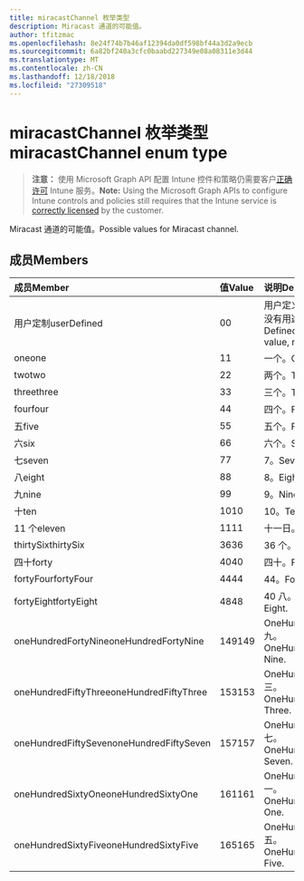 ```yaml
---
title: miracastChannel 枚举类型
description: Miracast 通道的可能值。
author: tfitzmac
ms.openlocfilehash: 8e24f74b7b46af12394da0df598bf44a3d2a9ecb
ms.sourcegitcommit: 6a82bf240a3cfc0baabd227349e08a08311e3d44
ms.translationtype: MT
ms.contentlocale: zh-CN
ms.lasthandoff: 12/18/2018
ms.locfileid: "27309518"
---
```

# <a name="miracastchannel-enum-type"></a><span data-ttu-id="4dd5a-103">miracastChannel 枚举类型</span><span class="sxs-lookup"><span data-stu-id="4dd5a-103">miracastChannel enum type</span></span>

> <span data-ttu-id="4dd5a-104">**注意：** 使用 Microsoft Graph API 配置 Intune 控件和策略仍需要客户[正确许可](https://go.microsoft.com/fwlink/?linkid=839381) Intune 服务。</span><span class="sxs-lookup"><span data-stu-id="4dd5a-104">**Note:** Using the Microsoft Graph APIs to configure Intune controls and policies still requires that the Intune service is [correctly licensed](https://go.microsoft.com/fwlink/?linkid=839381) by the customer.</span></span>

<span data-ttu-id="4dd5a-105">Miracast 通道的可能值。</span><span class="sxs-lookup"><span data-stu-id="4dd5a-105">Possible values for Miracast channel.</span></span>
## <a name="members"></a><span data-ttu-id="4dd5a-106">成员</span><span class="sxs-lookup"><span data-stu-id="4dd5a-106">Members</span></span>
|<span data-ttu-id="4dd5a-107">成员</span><span class="sxs-lookup"><span data-stu-id="4dd5a-107">Member</span></span>|<span data-ttu-id="4dd5a-108">值</span><span class="sxs-lookup"><span data-stu-id="4dd5a-108">Value</span></span>|<span data-ttu-id="4dd5a-109">说明</span><span class="sxs-lookup"><span data-stu-id="4dd5a-109">Description</span></span>|
|:---|:---|:---|
|<span data-ttu-id="4dd5a-110">用户定制</span><span class="sxs-lookup"><span data-stu-id="4dd5a-110">userDefined</span></span>|<span data-ttu-id="4dd5a-111">0</span><span class="sxs-lookup"><span data-stu-id="4dd5a-111">0</span></span>|<span data-ttu-id="4dd5a-112">用户定义，默认值、 没有用途。</span><span class="sxs-lookup"><span data-stu-id="4dd5a-112">User Defined, default value, no intent.</span></span>|
|<span data-ttu-id="4dd5a-113">one</span><span class="sxs-lookup"><span data-stu-id="4dd5a-113">one</span></span>|<span data-ttu-id="4dd5a-114">1</span><span class="sxs-lookup"><span data-stu-id="4dd5a-114">1</span></span>|<span data-ttu-id="4dd5a-115">一个。</span><span class="sxs-lookup"><span data-stu-id="4dd5a-115">One.</span></span>|
|<span data-ttu-id="4dd5a-116">two</span><span class="sxs-lookup"><span data-stu-id="4dd5a-116">two</span></span>|<span data-ttu-id="4dd5a-117">2</span><span class="sxs-lookup"><span data-stu-id="4dd5a-117">2</span></span>|<span data-ttu-id="4dd5a-118">两个。</span><span class="sxs-lookup"><span data-stu-id="4dd5a-118">Two.</span></span>|
|<span data-ttu-id="4dd5a-119">three</span><span class="sxs-lookup"><span data-stu-id="4dd5a-119">three</span></span>|<span data-ttu-id="4dd5a-120">3</span><span class="sxs-lookup"><span data-stu-id="4dd5a-120">3</span></span>|<span data-ttu-id="4dd5a-121">三个。</span><span class="sxs-lookup"><span data-stu-id="4dd5a-121">Three.</span></span>|
|<span data-ttu-id="4dd5a-122">four</span><span class="sxs-lookup"><span data-stu-id="4dd5a-122">four</span></span>|<span data-ttu-id="4dd5a-123">4</span><span class="sxs-lookup"><span data-stu-id="4dd5a-123">4</span></span>|<span data-ttu-id="4dd5a-124">四个。</span><span class="sxs-lookup"><span data-stu-id="4dd5a-124">Four.</span></span>|
|<span data-ttu-id="4dd5a-125">五</span><span class="sxs-lookup"><span data-stu-id="4dd5a-125">five</span></span>|<span data-ttu-id="4dd5a-126">5</span><span class="sxs-lookup"><span data-stu-id="4dd5a-126">5</span></span>|<span data-ttu-id="4dd5a-127">五个。</span><span class="sxs-lookup"><span data-stu-id="4dd5a-127">Five.</span></span>|
|<span data-ttu-id="4dd5a-128">六</span><span class="sxs-lookup"><span data-stu-id="4dd5a-128">six</span></span>|<span data-ttu-id="4dd5a-129">6</span><span class="sxs-lookup"><span data-stu-id="4dd5a-129">6</span></span>|<span data-ttu-id="4dd5a-130">六个。</span><span class="sxs-lookup"><span data-stu-id="4dd5a-130">Six.</span></span>|
|<span data-ttu-id="4dd5a-131">七</span><span class="sxs-lookup"><span data-stu-id="4dd5a-131">seven</span></span>|<span data-ttu-id="4dd5a-132">7</span><span class="sxs-lookup"><span data-stu-id="4dd5a-132">7</span></span>|<span data-ttu-id="4dd5a-133">7。</span><span class="sxs-lookup"><span data-stu-id="4dd5a-133">Seven.</span></span>|
|<span data-ttu-id="4dd5a-134">八</span><span class="sxs-lookup"><span data-stu-id="4dd5a-134">eight</span></span>|<span data-ttu-id="4dd5a-135">8</span><span class="sxs-lookup"><span data-stu-id="4dd5a-135">8</span></span>|<span data-ttu-id="4dd5a-136">8。</span><span class="sxs-lookup"><span data-stu-id="4dd5a-136">Eight.</span></span>|
|<span data-ttu-id="4dd5a-137">九</span><span class="sxs-lookup"><span data-stu-id="4dd5a-137">nine</span></span>|<span data-ttu-id="4dd5a-138">9</span><span class="sxs-lookup"><span data-stu-id="4dd5a-138">9</span></span>|<span data-ttu-id="4dd5a-139">9。</span><span class="sxs-lookup"><span data-stu-id="4dd5a-139">Nine.</span></span>|
|<span data-ttu-id="4dd5a-140">十</span><span class="sxs-lookup"><span data-stu-id="4dd5a-140">ten</span></span>|<span data-ttu-id="4dd5a-141">10</span><span class="sxs-lookup"><span data-stu-id="4dd5a-141">10</span></span>|<span data-ttu-id="4dd5a-142">10。</span><span class="sxs-lookup"><span data-stu-id="4dd5a-142">Ten.</span></span>|
|<span data-ttu-id="4dd5a-143">11 个</span><span class="sxs-lookup"><span data-stu-id="4dd5a-143">eleven</span></span>|<span data-ttu-id="4dd5a-144">11</span><span class="sxs-lookup"><span data-stu-id="4dd5a-144">11</span></span>|<span data-ttu-id="4dd5a-145">十一日。</span><span class="sxs-lookup"><span data-stu-id="4dd5a-145">Eleven.</span></span>|
|<span data-ttu-id="4dd5a-146">thirtySix</span><span class="sxs-lookup"><span data-stu-id="4dd5a-146">thirtySix</span></span>|<span data-ttu-id="4dd5a-147">36</span><span class="sxs-lookup"><span data-stu-id="4dd5a-147">36</span></span>|<span data-ttu-id="4dd5a-148">36 个。</span><span class="sxs-lookup"><span data-stu-id="4dd5a-148">Thirty-Six.</span></span>|
|<span data-ttu-id="4dd5a-149">四十</span><span class="sxs-lookup"><span data-stu-id="4dd5a-149">forty</span></span>|<span data-ttu-id="4dd5a-150">40</span><span class="sxs-lookup"><span data-stu-id="4dd5a-150">40</span></span>|<span data-ttu-id="4dd5a-151">四十。</span><span class="sxs-lookup"><span data-stu-id="4dd5a-151">Forty.</span></span>|
|<span data-ttu-id="4dd5a-152">fortyFour</span><span class="sxs-lookup"><span data-stu-id="4dd5a-152">fortyFour</span></span>|<span data-ttu-id="4dd5a-153">44</span><span class="sxs-lookup"><span data-stu-id="4dd5a-153">44</span></span>|<span data-ttu-id="4dd5a-154">44。</span><span class="sxs-lookup"><span data-stu-id="4dd5a-154">Forty-Four.</span></span>|
|<span data-ttu-id="4dd5a-155">fortyEight</span><span class="sxs-lookup"><span data-stu-id="4dd5a-155">fortyEight</span></span>|<span data-ttu-id="4dd5a-156">48</span><span class="sxs-lookup"><span data-stu-id="4dd5a-156">48</span></span>|<span data-ttu-id="4dd5a-157">40 八。</span><span class="sxs-lookup"><span data-stu-id="4dd5a-157">Forty-Eight.</span></span>|
|<span data-ttu-id="4dd5a-158">oneHundredFortyNine</span><span class="sxs-lookup"><span data-stu-id="4dd5a-158">oneHundredFortyNine</span></span>|<span data-ttu-id="4dd5a-159">149</span><span class="sxs-lookup"><span data-stu-id="4dd5a-159">149</span></span>|<span data-ttu-id="4dd5a-160">OneHundredForty 九。</span><span class="sxs-lookup"><span data-stu-id="4dd5a-160">OneHundredForty-Nine.</span></span>|
|<span data-ttu-id="4dd5a-161">oneHundredFiftyThree</span><span class="sxs-lookup"><span data-stu-id="4dd5a-161">oneHundredFiftyThree</span></span>|<span data-ttu-id="4dd5a-162">153</span><span class="sxs-lookup"><span data-stu-id="4dd5a-162">153</span></span>|<span data-ttu-id="4dd5a-163">OneHundredFifty 三。</span><span class="sxs-lookup"><span data-stu-id="4dd5a-163">OneHundredFifty-Three.</span></span>|
|<span data-ttu-id="4dd5a-164">oneHundredFiftySeven</span><span class="sxs-lookup"><span data-stu-id="4dd5a-164">oneHundredFiftySeven</span></span>|<span data-ttu-id="4dd5a-165">157</span><span class="sxs-lookup"><span data-stu-id="4dd5a-165">157</span></span>|<span data-ttu-id="4dd5a-166">OneHundredFifty 七。</span><span class="sxs-lookup"><span data-stu-id="4dd5a-166">OneHundredFifty-Seven.</span></span>|
|<span data-ttu-id="4dd5a-167">oneHundredSixtyOne</span><span class="sxs-lookup"><span data-stu-id="4dd5a-167">oneHundredSixtyOne</span></span>|<span data-ttu-id="4dd5a-168">161</span><span class="sxs-lookup"><span data-stu-id="4dd5a-168">161</span></span>|<span data-ttu-id="4dd5a-169">OneHundredSixty 一。</span><span class="sxs-lookup"><span data-stu-id="4dd5a-169">OneHundredSixty-One.</span></span>|
|<span data-ttu-id="4dd5a-170">oneHundredSixtyFive</span><span class="sxs-lookup"><span data-stu-id="4dd5a-170">oneHundredSixtyFive</span></span>|<span data-ttu-id="4dd5a-171">165</span><span class="sxs-lookup"><span data-stu-id="4dd5a-171">165</span></span>|<span data-ttu-id="4dd5a-172">OneHundredSixty 五。</span><span class="sxs-lookup"><span data-stu-id="4dd5a-172">OneHundredSixty-Five.</span></span>|



